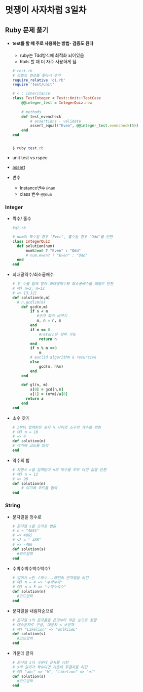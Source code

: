 # 멋쟁이 사자차럼 3일차 

## Ruby 문제 풀기 

- #### test를 할 때 주로 사용하는 방법- 검증도 된다

   - ruby는 Tdd방식에 최적화 되어있음
   - Rails 할 때 더 자주 사용하게 됨.

  ```ruby
  # test.rb
  # 파일의 경로를 찾아서 추가
  require_relative 'q1.rb'
  require 'test/unit'
  
  # < : inheritance
  class TestInteger < Test::Unit::TestCase
      @@integer_test = IntegerQuiz.new
      
      # methods
      def test_evencheck
          # assertions - validate
          assert_equal("Even", @@integer_test.evencheck(5)) 
      end
  end
  
  
  $ ruby test.rb
  ```

- unit test vs rspec
- [assert](https://ruby-doc.org/stdlib-2.1.1/libdoc/test/unit/rdoc/Test/Unit/Assertions.html)

- 변수
  - Instance변수
    `@num`
  - class 변수
    `@@num`



### Integer

* 짝수/ 홀수

  ```ruby
  #q1.rb
  
  # num이 짝수일 경우 "Even", 홀수일 경우 "Odd"를 반환
  class IntegerQuiz
  	def solution(num)
  		num%2==0 ? "Even" : "Odd"
      	# num.even? ? "Even" : "Odd"
  	end
  end
  ```


* 최대공약수/최소공배수

  ```ruby
  # 두 수를 입력 받아 최대공약수와 최소공배수를 배열로 반환
  # 예) n=2, m=12 
  # => [3,12] 
  def solution(n,m)
  	# n.gcdlcm(m)
      def gcd(n,m)
          if n < m 
             #숫자 좌우 바꾸기
             m, n = n, m 
          end
          if m == 0
              #return은 생략 가능
              return n 
          end
          if n % m ==0
              m
          # euclid algorithm & recursive
          else
              gcd(m, n%m)
          end
      end
      
      def gl(n, m)
          a[0] = gcd[n,m]
          a[1] = (n*m)/a[0]
  		return a
      end
  end
  ```

* 소수 찾기

  ```ruby
  # 1부터 입력받은 숫자 n 사이의 소수의 개수를 반환
  # 예) n = 10
  # => 4
  def solution(n)
  # 여기에 코드를 입력
  end
  ```


* 약수의 합

  ```ruby
  # 자연수 n을 입력받아 n의 약수를 모두 더한 값을 반환
  # 예) n = 12 
  # => 28
  def solution(n)
      # 여기에 코드를 입력
  end
  ```
### String

* 문자열을 정수로

  ```ruby
  # 문자열 s를 숫자로 변환
  # s = "4885"
  # => 4885
  # s2 = "-486"
  # => -486
  def solution(s)
    #코드입력
  end
  ```
  
* 수박수박수박수박수?

  ```ruby
  # 길이가 n인 수박수...패턴의 문자열을 리턴
  # 예) n = 4 => "수박수박"
  # 예) n = 5 => "수박수박수"
  def solution(n)
    #코드입력
  end
  ```
  
* 문자열을 내림차순으로

  ```ruby
  # 문자열 s의 문자들을 큰것부터 작은 순으로 정렬
  # 대소문자로 구성, 대문자 < 소문자
  # 예) "Likelion" => "onlkiieL"
  def solution(s)
    #코드입력
  end
  ```
  
* 가운데 글자

  ```ruby
  # 문자열 s의 가운데 글자를 리턴
  # s의 길이가 짝수이면 가운데 두글자를 리턴
  # 예) "abc" => "b", "likelion" => "el"
  def solution(s)
    #코드입력
  end
  ```
